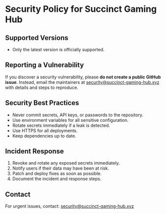 # Security Policy for Succinct Gaming Hub

## Supported Versions
- Only the latest version is officially supported.

## Reporting a Vulnerability
If you discover a security vulnerability, please **do not create a public GitHub issue**. Instead, email the maintainers at security@succinct-gaming-hub.xyz with details and steps to reproduce.

## Security Best Practices
- Never commit secrets, API keys, or passwords to the repository.
- Use environment variables for all sensitive configuration.
- Rotate secrets immediately if a leak is detected.
- Use HTTPS for all deployments.
- Keep dependencies up to date.

## Incident Response
1. Revoke and rotate any exposed secrets immediately.
2. Notify users if their data may have been at risk.
3. Patch and deploy fixes as soon as possible.
4. Document the incident and response steps.

## Contact
For urgent issues, contact: security@succinct-gaming-hub.xyz
